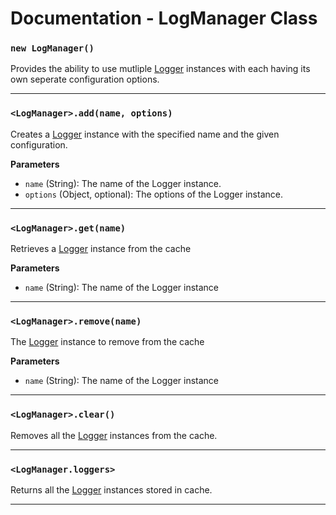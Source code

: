 # Documentation - LogManager Class

### `new LogManager()`

Provides the ability to use mutliple [Logger](https://github.com/TehPigYT/euphoria-logger/blob/master/docs/Logger.md) instances with each having its own seperate configuration options.

---

### `<LogManager>.add(name, options)`

Creates a [Logger](https://github.com/TehPigYT/euphoria-logger/blob/master/docs/Logger.md) instance with the specified name and the given configuration.

**Parameters**

- `name` (String): The name of the Logger instance.
- `options` (Object, optional): The options of the Logger instance.

---

### `<LogManager>.get(name)`

Retrieves a [Logger](https://github.com/TehPigYT/euphoria-logger/blob/master/docs/Logger.md) instance from the cache

**Parameters**

- `name` (String): The name of the Logger instance

---

### `<LogManager>.remove(name)`

The [Logger](https://github.com/TehPigYT/euphoria-logger/blob/master/docs/Logger.md) instance to remove from the cache

**Parameters**

- `name` (String): The name of the Logger instance

---

### `<LogManager>.clear()`

Removes all the [Logger](https://github.com/TehPigYT/euphoria-logger/blob/master/docs/Logger.md) instances from the cache.

---

### `<LogManager.loggers>`

Returns all the [Logger](https://github.com/TehPigYT/euphoria-logger/blob/master/docs/Logger.md) instances stored in cache.

---
